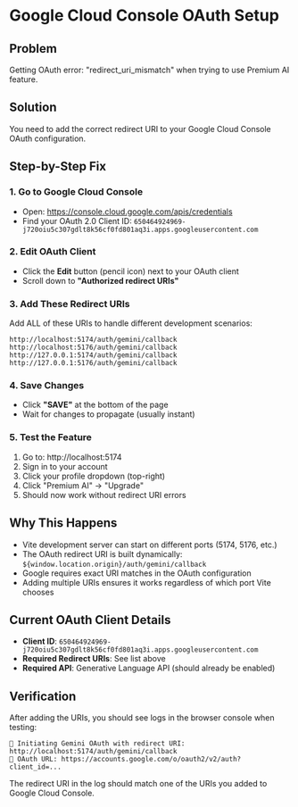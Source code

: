 # Google Cloud Console OAuth Setup

## Problem
Getting OAuth error: "redirect_uri_mismatch" when trying to use Premium AI feature.

## Solution
You need to add the correct redirect URI to your Google Cloud Console OAuth configuration.

## Step-by-Step Fix

### 1. Go to Google Cloud Console
- Open: https://console.cloud.google.com/apis/credentials
- Find your OAuth 2.0 Client ID: `650464924969-j720oiu5c307gdlt8k56cf0fd801aq3i.apps.googleusercontent.com`

### 2. Edit OAuth Client
- Click the **Edit** button (pencil icon) next to your OAuth client
- Scroll down to **"Authorized redirect URIs"**

### 3. Add These Redirect URIs
Add ALL of these URIs to handle different development scenarios:

```
http://localhost:5174/auth/gemini/callback
http://localhost:5176/auth/gemini/callback
http://127.0.0.1:5174/auth/gemini/callback
http://127.0.0.1:5176/auth/gemini/callback
```

### 4. Save Changes
- Click **"SAVE"** at the bottom of the page
- Wait for changes to propagate (usually instant)

### 5. Test the Feature
1. Go to: http://localhost:5174
2. Sign in to your account
3. Click your profile dropdown (top-right)
4. Click "Premium AI" → "Upgrade"
5. Should now work without redirect URI errors

## Why This Happens
- Vite development server can start on different ports (5174, 5176, etc.)
- The OAuth redirect URI is built dynamically: `${window.location.origin}/auth/gemini/callback`
- Google requires exact URI matches in the OAuth configuration
- Adding multiple URIs ensures it works regardless of which port Vite chooses

## Current OAuth Client Details
- **Client ID**: `650464924969-j720oiu5c307gdlt8k56cf0fd801aq3i.apps.googleusercontent.com`
- **Required Redirect URIs**: See list above
- **Required API**: Generative Language API (should already be enabled)

## Verification
After adding the URIs, you should see logs in the browser console when testing:
```
🔧 Initiating Gemini OAuth with redirect URI: http://localhost:5174/auth/gemini/callback
🔗 OAuth URL: https://accounts.google.com/o/oauth2/v2/auth?client_id=...
```

The redirect URI in the log should match one of the URIs you added to Google Cloud Console.
